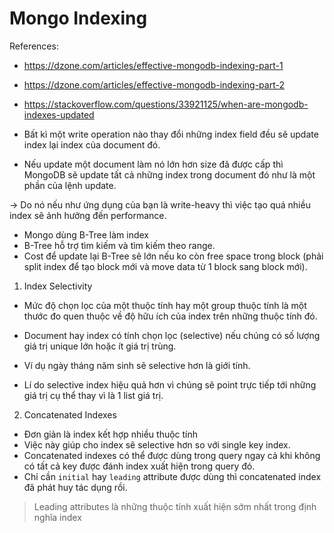 # Mongo Indexing

References:
- https://dzone.com/articles/effective-mongodb-indexing-part-1
- https://dzone.com/articles/effective-mongodb-indexing-part-2
- https://stackoverflow.com/questions/33921125/when-are-mongodb-indexes-updated

- Bất kì một write operation nào thay đổi những index field đều sẽ update index lại index của document đó.
- Nếu update một document làm nó lớn hơn size đã được cấp thì MongoDB sẽ update tất cả những index trong document đó như là một phần của lệnh update.

-> Do nó nếu như ứng dụng của bạn là write-heavy thì việc tạo quá nhiều index sẽ ảnh hưởng đến performance.

- Mongo dùng B-Tree làm index
- B-Tree hỗ trợ tìm kiếm và tìm kiếm theo range.
- Cost để update lại B-Tree sẽ lớn nếu ko còn free space trong block (phải split index để tạo block mới và move data từ 1 block sang block mới).

1. Index Selectivity
- Mức độ chọn lọc của một thuộc tính hay một group thuộc tính là một thước đo quen thuộc về độ hữu ích của index trên những thuộc tính đó.

- Document hay index có tính chọn lọc (selective) nếu chúng có số lượng giá trị unique lớn hoặc ít giá trị trùng.

- Ví dụ ngày tháng năm sinh sẽ selective hơn là giới tính.

- Lí do selective index hiệu quả hơn vì chúng sẽ point trực tiếp tới những giá trị cụ thể thay vì là 1 list giá trị.

2. Concatenated Indexes
- Đơn giản là index kết hợp nhiều thuộc tính
- Việc này giúp cho index sẽ selective hơn so với single key index.
- Concatenated indexes có thể được dùng trong query ngay cả khi không có tất cả key được đánh index xuất hiện trong query đó.
- Chỉ cần `initial` hay `leading` attribute được dùng thì concatenated index đã phát huy tác dụng rồi.

> Leading attributes là những thuộc tính xuất hiện sớm nhất trong định nghĩa index